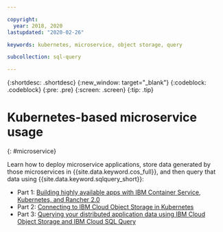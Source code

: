 ```yaml
---

copyright:
  year: 2018, 2020
lastupdated: "2020-02-26"

keywords: kubernetes, microservice, object storage, query

subcollection: sql-query

---
```


{:shortdesc: .shortdesc}
{:new_window: target="_blank"}
{:codeblock: .codeblock}
{:pre: .pre}
{:screen: .screen}
{:tip: .tip}


# Kubernetes-based microservice usage
{: #microservice}

Learn how to deploy microservice applications, store data generated by those microservices in {{site.data.keyword.cos_full}}, 
and then query that data using {{site.data.keyword.sqlquery_short}}:
 - Part 1: [Building highly available apps with IBM Container Service, Kubernetes, and Rancher 2.0](https://www.ibm.com/cloud/blog/building-apps-ibm-container-service-kubernetes-rancher-2-0)
 - Part 2: [Connecting to IBM Cloud Object Storage in Kubernetes](https://www.ibm.com/cloud/blog/connecting-ibm-cloud-object-store-kubernetes)
 - Part 3: [Querying your distributed application data using IBM Cloud Object Storage and IBM Cloud SQL Query](https://www.ibm.com/cloud/blog/querying-distributed-application-data-using-ibm-cloud-object-storage-ibm-sql-query)  
 
